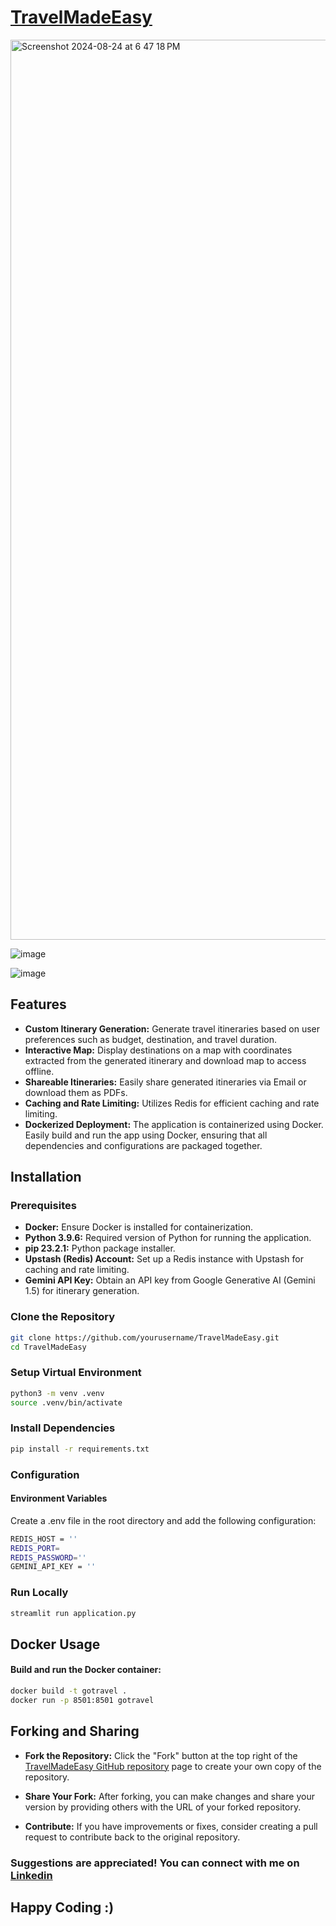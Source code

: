 # [TravelMadeEasy](https://travelmadeeasy.streamlit.app/)
<img width="1440" alt="Screenshot 2024-08-24 at 6 47 18 PM" src="https://github.com/user-attachments/assets/f06e82b3-f14c-4ee2-9a59-04b8ecc2d74b">

![image](https://github.com/user-attachments/assets/f4bc9951-cc8f-48f0-a832-005139878f81)

![image](https://github.com/user-attachments/assets/16dc17bf-f0cb-40f5-9317-36d2b0be6b28)


## Features

- **Custom Itinerary Generation:** Generate travel itineraries based on user preferences such as budget, destination, and travel duration.
- **Interactive Map:** Display destinations on a map with coordinates extracted from the generated itinerary and download map to access offline.
- **Shareable Itineraries:** Easily share generated itineraries via Email or download them as PDFs.
- **Caching and Rate Limiting:** Utilizes Redis for efficient caching and rate limiting.
- **Dockerized Deployment:** The application is containerized using Docker. Easily build and run the app using Docker, ensuring that all dependencies and configurations are packaged together.

## Installation
### Prerequisites

- **Docker:** Ensure Docker is installed for containerization.
- **Python 3.9.6:** Required version of Python for running the application.
- **pip 23.2.1:** Python package installer.
- **Upstash (Redis) Account:** Set up a Redis instance with Upstash for caching and rate limiting.
- **Gemini API Key:** Obtain an API key from Google Generative AI (Gemini 1.5) for itinerary generation.


### Clone the Repository

```bash
git clone https://github.com/yourusername/TravelMadeEasy.git
cd TravelMadeEasy
```

### Setup Virtual Environment
```bash
python3 -m venv .venv
source .venv/bin/activate
```

### Install Dependencies
```bash
pip install -r requirements.txt
```

### Configuration
#### Environment Variables
Create a .env file in the root directory and add the following configuration:
```bash
REDIS_HOST = ''
REDIS_PORT=
REDIS_PASSWORD=''
GEMINI_API_KEY = ''
```

### Run Locally
```bash
streamlit run application.py
```

## Docker Usage
#### Build and run the Docker container:
```bash
docker build -t gotravel .
docker run -p 8501:8501 gotravel
```

## Forking and Sharing

- **Fork the Repository:** Click the "Fork" button at the top right of the [TravelMadeEasy GitHub repository](https://github.com/yourusername/TravelMadeEasy) page to create your own copy of the repository.

- **Share Your Fork:** After forking, you can make changes and share your version by providing others with the URL of your forked repository.

- **Contribute:** If you have improvements or fixes, consider creating a pull request to contribute back to the original repository.


### Suggestions are appreciated! You can connect with me on [Linkedin](https://www.linkedin.com/in/narendra-maurya-01/)

## Happy Coding :)
